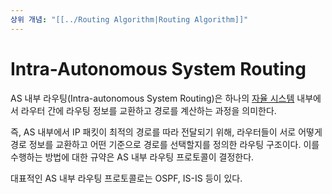 ```yaml
---
상위 개념: "[[../Routing Algorithm|Routing Algorithm]]"
---
```

# Intra-Autonomous System Routing
AS 내부 라우팅(Intra-autonomous System Routing)은 하나의 [자율 시스템](Autonomous%20System) 내부에서 라우터 간에 라우팅 정보를 교환하고 경로를 계산하는 과정을 의미한다.

즉, AS 내부에서 IP 패킷이 최적의 경로를 따라 전달되기 위해, 라우터들이 서로 어떻게 경로 정보를 교환하고 어떤 기준으로 경로를 선택할지를 정의한 라우팅 구조이다. 이를 수행하는 방법에 대한 규약은 AS 내부 라우팅 프로토콜이 결정한다.

대표적인 AS 내부 라우팅 프로토콜로는 OSPF, IS-IS 등이 있다.